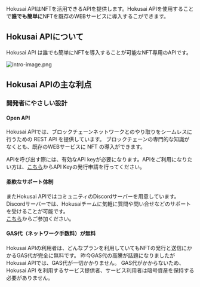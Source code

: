Hokusai APIはNFTを活用できるAPIを提供します。Hokusai APIを使用することで**誰でも簡単に**NFTを既存のWEBサービスに導入するこができます。

## Hokusai APIについて
  
Hokusai API は誰でも簡単にNFTを導入することが可能なNFT専用のAPIです。

![intro-image.png](https://stoplight.io/api/v1/projects/cHJqOjg0NjEy/images/vmmmLmDAcZM)

## Hokusai APIの主な利点

### 開発者にやさしい設計

#### Open API

Hokusai APIでは、ブロックチェーンネットワークとのやり取りをシームレスに行うための REST API を提供しています。
ブロックチェーンの専門的な知識がなくとも、既存のWEBサービスに NFT の導入ができます。

APIを呼び出す際には、有効なAPI keyが必要になります。APIをご利用になりたい方は、[こちら](https://0xhokusai.notion.site/Hokusai-API-Application-form-a6d8118d416b41d88632396e3156cddb)からAPI Keyの発行申請を行ってください。

#### 柔軟なサポート体制

またHokusai APIではコミュニティのDiscordサーバーを用意しています。Discordサーバーでは、Hokusaiチームに気軽に質問や問い合せなどのサポートを受けることが可能です。  
[こちら](https://discord.gg/34fmuE25G2)からご参加ください。

#### GAS代（ネットワーク手数料）が無料

Hokusai APIの利用者は、どんなプランを利用していてもNFTの発行と送信にかかるGAS代が完全に無料です。
昨今GAS代の高騰が話題になりましたがHokusai APIでは、GAS代が一切かかりません。
GAS代がかからないため、Hokusai API を利用するサービス提供者、サービス利用者は暗号資産を保持する必要がありません。